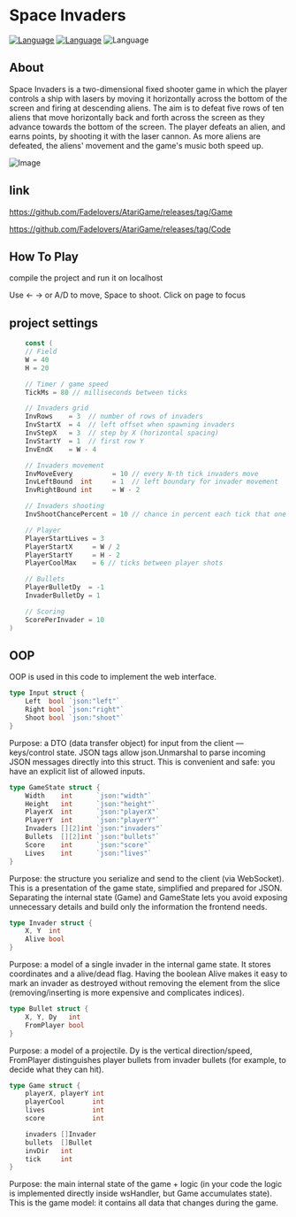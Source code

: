 # Space Invaders
[![Language](https://img.shields.io/badge/Language-Golang-blue)](https://go.dev/)
[![Language](https://img.shields.io/badge/Language-Html-orange)](https://www.w3schools.com/html/default.asp)
![Language](https://img.shields.io/badge/Type-Web_Game-black)

## About

Space Invaders is a two-dimensional fixed shooter game in which the player controls a ship with lasers by moving it horizontally across the bottom of the screen and firing at descending aliens. The aim is to defeat five rows of ten aliens that move horizontally back and forth across the screen as they advance towards the bottom of the screen. The player defeats an alien, and earns points, by shooting it with the laser cannon. As more aliens are defeated, the aliens' movement and the game's music both speed up. 

![Image](https://github.com/user-attachments/assets/b6b17595-f701-4875-8c5f-16e40a117288)

## link

https://github.com/Fadelovers/AtariGame/releases/tag/Game

https://github.com/Fadelovers/AtariGame/releases/tag/Code

## How To Play

compile the project and run it on localhost

Use ← → or A/D to move, Space to shoot. Click on page to focus

## project settings

```go
	const (
	// Field
	W = 40
	H = 20

	// Timer / game speed
	TickMs = 80 // milliseconds between ticks

	// Invaders grid
	InvRows    = 3  // number of rows of invaders
	InvStartX  = 4  // left offset when spawning invaders
	InvStepX   = 3  // step by X (horizontal spacing)
	InvStartY  = 1  // first row Y
	InvEndX    = W - 4

	// Invaders movement
	InvMoveEvery          = 10 // every N-th tick invaders move
	InvLeftBound  int     = 1  // left boundary for invader movement
	InvRightBound int     = W - 2

	// Invaders shooting
	InvShootChancePercent = 10 // chance in percent each tick that one invader shoots

	// Player
	PlayerStartLives = 3
	PlayerStartX     = W / 2
	PlayerStartY     = H - 2
	PlayerCoolMax    = 6 // ticks between player shots

	// Bullets
	PlayerBulletDy  = -1
	InvaderBulletDy = 1

	// Scoring
	ScorePerInvader = 10
)


```

## OOP

OOP is used in this code to implement the web interface.


```go
type Input struct {
    Left  bool `json:"left"`
    Right bool `json:"right"`
    Shoot bool `json:"shoot"`
}
```

Purpose: a DTO (data transfer object) for input from the client — keys/control state. JSON tags allow json.Unmarshal to parse incoming JSON messages directly into this struct. This is convenient and safe: you have an explicit list of allowed inputs.

```go
type GameState struct {
    Width    int      `json:"width"`
    Height   int      `json:"height"`
    PlayerX  int      `json:"playerX"`
    PlayerY  int      `json:"playerY"`
    Invaders [][2]int `json:"invaders"`
    Bullets  [][2]int `json:"bullets"`
    Score    int      `json:"score"`
    Lives    int      `json:"lives"`
}

```

Purpose: the structure you serialize and send to the client (via WebSocket). This is a presentation of the game state, simplified and prepared for JSON. Separating the internal state (Game) and GameState lets you avoid exposing unnecessary details and build only the information the frontend needs.

```go
type Invader struct {
    X, Y  int
    Alive bool
}
```
Purpose: a model of a single invader in the internal game state. It stores coordinates and a alive/dead flag. Having the boolean Alive makes it easy to mark an invader as destroyed without removing the element from the slice (removing/inserting is more expensive and complicates indices).

```go
type Bullet struct {
    X, Y, Dy   int
    FromPlayer bool
}
```

Purpose: a model of a projectile. Dy is the vertical direction/speed, FromPlayer distinguishes player bullets from invader bullets (for example, to decide what they can hit).

```go
type Game struct {
    playerX, playerY int
    playerCool       int
    lives            int
    score            int

    invaders []Invader
    bullets  []Bullet
    invDir   int
    tick     int
}

```

Purpose: the main internal state of the game + logic (in your code the logic is implemented directly inside wsHandler, but Game accumulates state). This is the game model: it contains all data that changes during the game.